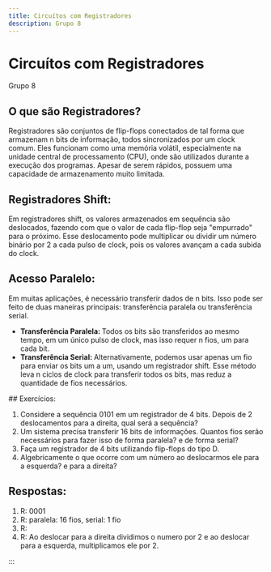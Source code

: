 ```yaml
---
title: Circuítos com Registradores
description: Grupo 8
---
```



# Circuítos com Registradores
Grupo 8
## O que são Registradores?
Registradores são conjuntos de flip-flops conectados de tal forma que armazenam n bits de informação, todos sincronizados por um clock comum. Eles funcionam como uma memória volátil, especialmente na unidade central de processamento (CPU), onde são utilizados durante a execução dos programas. Apesar de serem rápidos, possuem uma capacidade de armazenamento muito limitada.
## Registradores Shift:
Em registradores shift, os valores armazenados em sequência são deslocados, fazendo com que o valor de cada flip-flop seja "empurrado" para o próximo. Esse deslocamento pode multiplicar ou dividir um número binário por 2 a cada pulso de clock, pois os valores avançam a cada subida do clock.
## Acesso Paralelo:
Em muitas aplicações, é necessário transferir dados de n bits. Isso pode ser feito de duas maneiras principais: transferência paralela ou transferência serial.
<ul>
  <li><b>Transferência Paralela: </b>Todos os bits são transferidos ao mesmo tempo, em um único pulso de clock, mas isso requer n fios, um para cada bit.</li>
  <li><b>Transferência Serial: </b>Alternativamente, podemos usar apenas um fio para enviar os bits um a um, usando um registrador shift. Esse método leva n ciclos de clock para transferir todos os bits, mas reduz a quantidade de fios necessários.</li>
</ul>
## Exercícios:
<ol><li>Considere a sequência 0101 em um registrador de 4 bits. Depois de 2 deslocamentos para a direita, qual será a sequência?</li>
<li>Um sistema precisa transferir 16 bits de informações. Quantos fios serão necessários para fazer isso de forma paralela? e de forma serial?</li>
<li>Faça um registrador de 4 bits utilizando flip-flops do tipo D.</li>
<li>Algebricamente o que ocorre com um número ao deslocarmos ele para a esquerda? e para a direita?</li></ol>

## Respostas:
<ol>
  <li>R: 0001</li>
  <li>R: paralela: 16 fios, serial: 1 fio</li>
  <li>R: </li>
  <li>R: Ao deslocar para a direita dividimos o numero por 2 e ao deslocar para a esquerda, multiplicamos ele por 2.</li>
</ol>

:::

